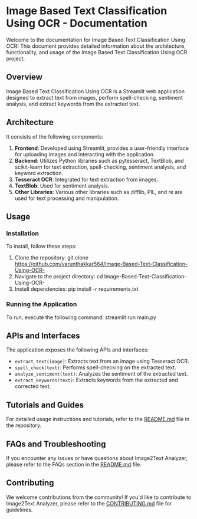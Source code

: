 # Image Based Text Classification Using OCR - Documentation

Welcome to the documentation for Image Based Text Classification Using OCR! This document provides detailed information about the architecture, functionality, and usage of the Image Based Text Classification Using OCR project.

## Overview

Image Based Text Classification Using OCR is a Streamlit web application designed to extract text from images, perform spell-checking, sentiment analysis, and extract keywords from the extracted text.

## Architecture

It consists of the following components:

1. **Frontend**: Developed using Streamlit, provides a user-friendly interface for uploading images and interacting with the application.
2. **Backend**: Utilizes Python libraries such as pytesseract, TextBlob, and scikit-learn for text extraction, spell-checking, sentiment analysis, and keyword extraction.
3. **Tesseract OCR**: Integrated for text extraction from images.
4. **TextBlob**: Used for sentiment analysis.
5. **Other Libraries**: Various other libraries such as difflib, PIL, and re are used for text processing and manipulation.

## Usage

### Installation

To install, follow these steps:

1. Clone the repository: git clone https://github.com/varunthakkar564/Image-Based-Text-Classification-Using-OCR-
2. Navigate to the project directory: cd Image-Based-Text-Classification-Using-OCR-
3. Install dependencies: pip install -r requirements.txt


### Running the Application

To run, execute the following command: streamlit run main.py


## APIs and Interfaces

The application exposes the following APIs and interfaces:

- `extract_text(image)`: Extracts text from an image using Tesseract OCR.
- `spell_check(text)`: Performs spell-checking on the extracted text.
- `analyze_sentiment(text)`: Analyzes the sentiment of the extracted text.
- `extract_keywords(text)`: Extracts keywords from the extracted and corrected text.

## Tutorials and Guides

For detailed usage instructions and tutorials, refer to the [README.md](README.md) file in the repository.

## FAQs and Troubleshooting

If you encounter any issues or have questions about Image2Text Analyzer, please refer to the FAQs section in the [README.md](README.md) file.

## Contributing

We welcome contributions from the community! If you'd like to contribute to Image2Text Analyzer, please refer to the [CONTRIBUTING.md](CONTRIBUTING.md) file for guidelines.
